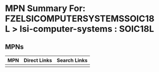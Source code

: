 



# MPN Summary For: FZELSICOMPUTERSYSTEMSSOIC18L > lsi-computer-systems : SOIC18L

## MPNs
  

|MPN|Direct Links|Search Links|
| :--- | :--- | :--- |
||||
